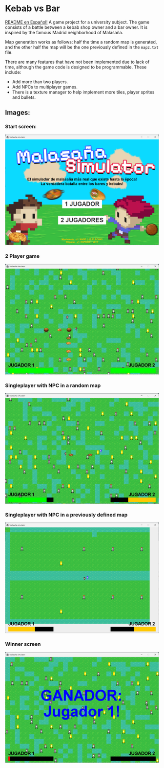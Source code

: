 # Kebab vs Bar
[README en Español!](docs/README_es.md)
A game project for a university subject.
The game consists of a battle between a kebab shop owner and a bar owner. It is inspired by the famous Madrid neighborhood of Malasaña.

Map generation works as follows: half the time a random map is generated, and the other half the map will be the one previously defined in the `map2.txt` file.

There are many features that have not been implemented due to lack of time, although the game code is designed to be programmable. These include:
- Add more than two players.
- Add NPCs to multiplayer games.
- There is a texture manager to help implement more tiles, player sprites and bullets.

## Images:
### Start screen:
![Start screen](docs/imgs/StartScreen.png)

### 2 Player game
![Multiplayer](docs/imgs/Multiplayer.png)

### Singleplayer with NPC in a random map
![Singleplayer](docs/imgs/Npc-randommap.png)

### Singleplayer with NPC in a previously defined map
![Singleplayer in previously defined map](docs/imgs/Npc-map2.png)

### Winner screen
![Winner screen](docs/imgs/winner.png)